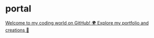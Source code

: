 # portal

[Welcome to my coding world on GitHub! 🌍 Explore my portfolio and creations 🌠](https://yeab243.github.io/portal)
